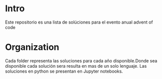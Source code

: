 # Intro
Este repositorio es una lista de solúciones para el evento anual advent of code

# Organization

Cada folder representa las soluciones para cada año disponible.Donde sea disponible cada solución sera resulta en mas de un solo lenguaje.
Las soluciones en python se presentan en Jupyter notebooks.

